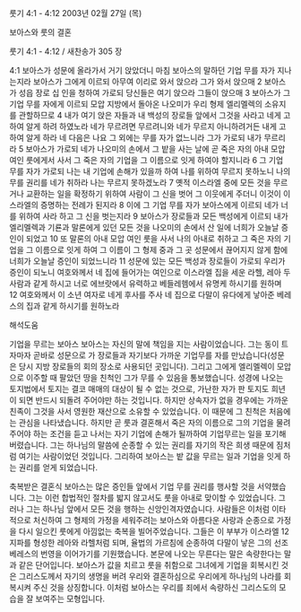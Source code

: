 룻기 4:1 - 4:12 
2003년 02월 27일 (목)

보아스와 룻의 결혼



룻기 4:1 - 4:12 / 새찬송가 305 장


4:1 보아스가 성문에 올라가서 거기 앉았더니 마침 보아스의 말하던 기업 무를 자가 지나는지라 보아스가 그에게 이르되 아무여 이리로 와서 앉으라 그가 와서 앉으매 2 보아스가 성읍 장로 십 인을 청하여 가로되 당신들은 여기 앉으라 그들이 앉으매 3 보아스가 그 기업 무를 자에게 이르되 모압 지방에서 돌아온 나오미가 우리 형제 엘리멜렉의 소유지를 관할하므로 4 내가 여기 앉은 자들과 내 백성의 장로들 앞에서 그것을 사라고 네게 고하여 알게 하려 하였노라 네가 무르려면 무르려니와 네가 무르지 아니하려거든 내게 고하여 알게 하라 네 다음은 나요 그 외에는 무를 자가 없느니라 그가 가로되 내가 무르리라 5 보아스가 가로되 네가 나오미의 손에서 그 밭을 사는 날에 곧 죽은 자의 아내 모압 여인 룻에게서 사서 그 죽은 자의 기업을 그 이름으로 잇게 하여야 할지니라 6 그 기업 무를 자가 가로되 나는 내 기업에 손해가 있을까 하여 나를 위하여 무르지 못하노니 나의 무를 권리를 네가 취하라 나는 무르지 못하겠노라 7 옛적 이스라엘 중에 모든 것을 무르거나 교환하는 일을 확정하기 위하여 사람이 그 신을 벗어 그 이웃에게 주더니 이것이 이스라엘의 증명하는 전례가 된지라 8 이에 그 기업 무를 자가 보아스에게 이르되 네가 너를 위하여 사라 하고 그 신을 벗는지라 9 보아스가 장로들과 모든 백성에게 이르되 내가 엘리멜렉과 기룐과 말론에게 있던 모든 것을 나오미의 손에서 산 일에 너희가 오늘날 증인이 되었고 10 또 말론의 아내 모압 여인 룻을 사서 나의 아내로 취하고 그 죽은 자의 기업을 그 이름으로 잇게 하여 그 이름이 그 형제 중과 그 곳 성문에서 끊어지지 않게 함에 너희가 오늘날 증인이 되었느니라 11 성문에 있는 모든 백성과 장로들이 가로되 우리가 증인이 되노니 여호와께서 네 집에 들어가는 여인으로 이스라엘 집을 세운 라헬, 레아 두 사람과 같게 하시고 너로 에브랏에서 유력하고 베들레헴에서 유명케 하시기를 원하며 12 여호와께서 이 소년 여자로 네게 후사를 주사 네 집으로 다말이 유다에게 낳아준 베레스의 집과 같게 하시기를 원하노라

해석도움





기업을 무르는 보아스 
보아스는 자신의 말에 책임을 지는 사람이었습니다. 그는 동이 트자마자 곧바로 성문으로 가 장로들과 자기보다 가까운 기업무를 자를 만났습니다(성문은 당시 지방 장로들의 회의 장소로 사용되던 곳입니다). 그리고 그에게 엘리멜렉이 모압으로 이주할 때 팔았던 땅을 친척인 그가 무를 수 있음을 통보했습니다. 성경에 나오는 토지법에서 토지는 결코 매매의 대상이 될 수 없는 것으로, 가난한 자가 판 토지도 희년이 되면 반드시 되돌려 주어야만 하는 것입니다. 하지만 상속자가 없을 경우에는 가까운 친족이 그것을 사서 영원한 재산으로 소유할 수 있었습니다. 이 때문에 그 친척은 처음에는 관심을 나타냈습니다. 하지만 곧 룻과 결혼해서 죽은 자의 이름으로 그의 기업을 물려주어야 하는 조건을 듣고 나서는 자기 기업에 손해가 될까하여 기업무르는 일을 포기해 버렸습니다. 그는 하나님의 말씀에 순종할 수 있는 권리를 자기의 작은 희생 때문에 짐처럼 여기는 사람이었던 것입니다. 그리하여 보아스는 밭 값을 무르는 일과 기업을 잇게 하는 권리를 얻게 되었습니다. 

축복받은 결혼식 
보아스는 많은 증인들 앞에서 기업 무를 권리를 행사할 것을 서약했습니다. 그는 이런 합법적인 절차를 밟지 않고서도 룻을 아내로 맞이할 수 있었습니다. 그러나 그는 하나님 앞에서 모든 것을 행하는 신앙인격자였습니다. 사람들은 이처럼 이타적으로 처신하여 그 형제의 가정을 세워주려는 보아스와 아름다운 사랑과 순종으로 가정을 다시 일으킨 룻에게 아낌없는 축복을 빌어주었습니다. 그들은 이 부부가 이스라엘 12지파를 형성한 레아와 라헬처럼 되며, 율법의 가르침에 순종하여 다말이 낳은 그의 선조 베레스의 번영을 이어가기를 기원했습니다. 본문에 나오는 무른다는 말은 속량한다는 말과 같은 단어입니다. 보아스가 값을 치르고 룻을 취함으로 그녀에게 기업을 회복시킨 것은 그리스도께서 자기의 생명을 버려 우리와 결혼하심으로 우리에게 하나님의 나라를 회복시켜 주신 것을 상징합니다. 이처럼 보아스는 우리를 죄에서 속량하신 그리스도의 모습을 잘 보여주는 모형입니다.
